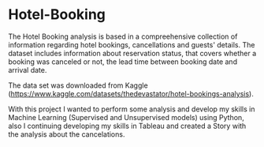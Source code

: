# Hotel-Booking

The Hotel Booking analysis is based in a compreehensive collection of information regarding hotel bookings, cancellations and guests' details.
The dataset includes information about reservation status, that covers whether a booking was canceled or not, the lead time between booking date and arrival date.

The data set was downloaded from Kaggle (https://www.kaggle.com/datasets/thedevastator/hotel-bookings-analysis).

With this project I wanted to perform some analysis and develop my skills in Machine Learning (Supervised and Unsupervised models) using Python, also I continuing developing my skills in Tableau and created a Story with the analysis about the cancelations.


